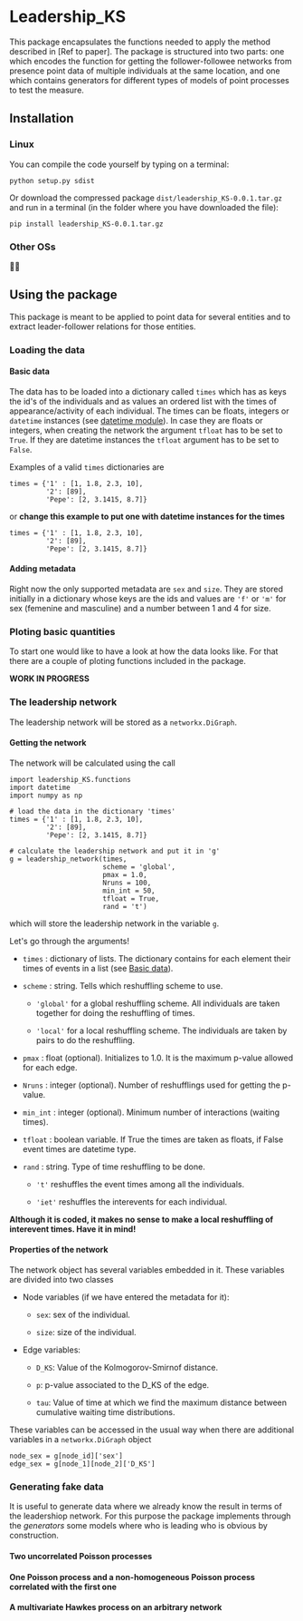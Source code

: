 # Leadership_KS

This package encapsulates the functions needed to apply the method described in [Ref to paper]. The package is structured into two parts: one which encodes the function for getting the follower-followee networks from presence point data of multiple individuals at the same location, and one which contains generators for different types of models of point processes to test the measure.

## Installation

### Linux

You can compile the code yourself by typing on a terminal:

`python setup.py sdist`

Or download the compressed package `dist/leadership_KS-0.0.1.tar.gz` and run in a terminal (in the folder where you have downloaded the file):

`pip install leadership_KS-0.0.1.tar.gz`

### Other OSs

:man_shrugging:

## Using the package

This package is meant to be applied to point data for several entities and to extract leader-follower relations for those entities.

### Loading the data

#### Basic data

The data has to be loaded into a dictionary called `times` which has as keys the id's of the individuals and as values an ordered list with the times of appearance/activity of each individual. The times can be floats, integers or `datetime` instances (see [datetime module](https://docs.python.org/3/library/datetime.html)). In case they are floats or integers, when creating the network the argument `tfloat` has to be set to `True`. If they are datetime instances the `tfloat` argument has to be set to `False`.

Examples of a valid `times` dictionaries are

```python3
times = {'1' : [1, 1.8, 2.3, 10], 
         '2': [89], 
         'Pepe': [2, 3.1415, 8.7]}
```
or **change this example to put one with datetime instances for the times**

```
times = {'1' : [1, 1.8, 2.3, 10], 
         '2': [89], 
         'Pepe': [2, 3.1415, 8.7]}
```

#### Adding metadata

Right now the only supported metadata are `sex` and `size`. They are stored initially in a dictionary whose keys are the ids and values are `'f'` or `'m'` for sex (femenine and masculine) and a number between 1 and 4 for size.

### Ploting basic quantities

To start one would like to have a look at how the data looks like. For that there are a couple of ploting functions included in the package.

**WORK IN PROGRESS**

### The leadership network

The leadership network will be stored as a `networkx.DiGraph`. 

#### Getting the network

The network will be calculated using the call

```python3
import leadership_KS.functions
import datetime
import numpy as np

# load the data in the dictionary 'times'
times = {'1' : [1, 1.8, 2.3, 10], 
         '2': [89], 
         'Pepe': [2, 3.1415, 8.7]}
         
# calculate the leadership network and put it in 'g'
g = leadership_network(times,
                       scheme = 'global',
                       pmax = 1.0,
                       Nruns = 100,
                       min_int = 50,
                       tfloat = True,
                       rand = 't')
```
which will store the leadership network in the variable `g`. 

Let's go through the arguments!

* `times` : dictionary of lists. The dictionary contains for each element their times of events in a list (see [Basic data](#basic-data)). 

* `scheme` : string. Tells which reshuffling scheme to use.

    *  `'global'` for a global reshuffling scheme. All individuals are taken together for doing the reshuffling of times.
    
    * `'local'` for a local reshuffling scheme. The individuals are taken by pairs to do the reshuffling.
    
* `pmax` : float (optional). Initializes to 1.0. It is the maximum p-value allowed for each edge.

* `Nruns` : integer (optional). Number of reshufflings used for getting the p-value.

* `min_int` : integer (optional). Minimum number of interactions (waiting times).

* `tfloat` : boolean variable. If True the times are taken as floats, if False event times are datetime type.

* `rand` : string. Type of time reshuffling to be done.

    * `'t'` reshuffles the event times among all the individuals.
    
    * `'iet'` reshuffles the interevents for each individual.

**Although it is coded, it makes no sense to make a local reshuffling of interevent times. Have it in mind!**

#### Properties of the network

The network object has several variables embedded in it. These variables are divided into two classes

* Node variables (if we have entered the metadata for it):

    * `sex`: sex of the individual.
    
    * `size`: size of the individual.
 
 * Edge variables:
 
     * `D_KS`: Value of the Kolmogorov-Smirnof distance.
     
     * `p`: p-value associated to the D_KS of the edge.
     
     * `tau`: Value of time at which we find the maximum distance between cumulative waiting time distributions.
 
 These variables can be accessed in the usual way when there are additional variables in a `networkx.DiGraph` object
 
  ```python3
  node_sex = g[node_id]['sex']
  edge_sex = g[node_1][node_2]['D_KS']
 ```

### Generating fake data

It is useful to generate data where we already know the result in terms of the leadershiop network. For this purpose the package implements through the *generators* some models where who is leading who is obvious by construction.

#### Two uncorrelated Poisson processes



#### One Poisson process and a non-homogeneous Poisson process correlated with the first one


#### A multivariate Hawkes process on an arbitrary network



